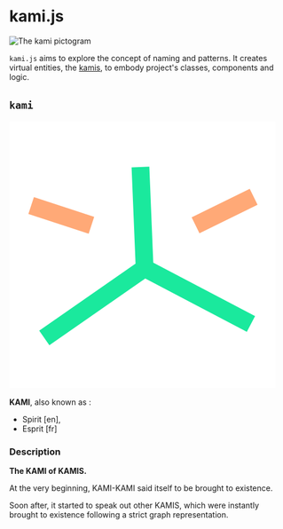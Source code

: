 # kami.js

![The kami pictogram](/kami.picto.svg)

`kami.js` aims to explore the concept of naming and patterns. It creates virtual entities, the [kamis](#kami), to embody project's classes, components and logic.

## `kami`

![The kamikami pictogram](/_shrine/kami/kami.picto.svg)

**KAMI**, also known as :

* Spirit [en],
* Esprit [fr]

### Description

**The KAMI of KAMIS.**

At the very beginning, KAMI-KAMI said itself to be
brought to existence.

Soon after, it started to speak out other KAMIS,
which were instantly brought to existence following
a strict graph representation.
